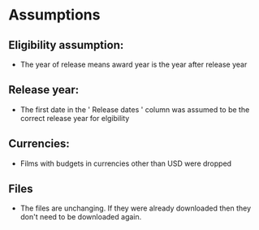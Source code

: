# Assumptions

## Eligibility assumption:
- The year of release means award year is the year after release year

## Release year:
- The first date in the ' Release dates ' column was assumed to be the correct release year for elgibility

## Currencies:
- Films with budgets in currencies other than USD were dropped

## Files
- The files are unchanging. If they were already downloaded then they don't need to be downloaded again.